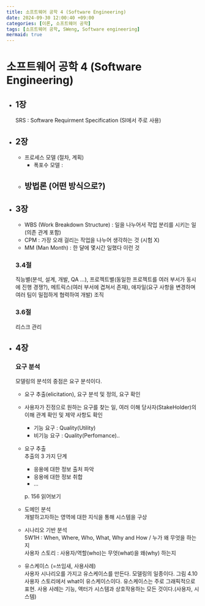 ```yaml
---
title: 소프트웨어 공학 4 (Software Engineering)
date: 2024-09-30 12:00:40 +09:00
categories: [이론, 소프트웨어 공학]
tags: [소프트웨어 공학, SWeng, Software engineering]
mermaid: true
---
```


# 소프트웨어 공학 4 (Software Engineering)  

- ## 1장
   SRS : Software Requirment Specification (SI에서 주로 사용)  
- ## 2장  
   - 프로세스 모델 (절차, 계획)  
      - 폭포수 모델 : 
   - 방법론 (어떤 방식으로?)  
      - 

- ## 3장  
   - WBS (Work Breakdown Structure) : 일을 나누어서 작업 분리를 시키는 일 (의존 관계 포함)  
   - CPM : 가장 오래 걸리는 작업을 나누어 생각하는 것 (시험 X)  
   - MM (Man Month) : 한 댤에 몇시간 일했다 이런 것  
   ### 3.4절  
   직능별(분석, 설계, 개발, QA ...), 프로젝트별(동일한 프로젝트를 여러 부서가 동시에 진행 경쟁?), 메트릭스(여러 부서에 겹쳐서 존재), 애자일(요구 사항을 변경하며 여러 팀이 밀접하게 협력하여 개발) 조직  
   ### 3.6절  
   리스크 관리  

- ## 4장  
   ### 요구 분석  
   모델링의 분석의 중점은 요구 분석이다.  
   - 요구 추출(elicitation), 요구 분석 및 정의, 요구 확인  
   - 사용자가 진정으로 원하는 요구를 찾는 일, 여러 이해 당사자(StakeHolder)의 이해 관계 확인 및 제약 사항도 확인  
      - 기능 요구 : Quality(Utility)  
      - 비기능 요구 : Quality(Perfomance)..  
   - 요구 추출  
      추출의 3 가지 단계  
      - 응용에 대한 정보 출처 파악  
      - 응용에 대한 정보 취합  
      - ...

      p. 156 읽어보기  

   - 도메인 분석  
      개발하고자하는 영역에 대한 지식을 통해 시스템을 구상  

   - 시나리오 기반 분석  
      5W1H : When, Where, Who, What, Why and How / 누가 왜 무엇을 하는지  
      사용자 스토리 : 사용자/역할(who)는 무엇(what)을 왜(why) 하는지  

   - 유스케이스 (=쓰임새, 사용사례)  
      사용자 시나리오를 가지고 유스케이스를 만든다. 모델링의 일종이다. 그림 4.10  사용자 스토리에서 what이 유스케이스이다. 유스케이스는 주로 그래픽적으로 표현. 사용 사례는 기능, 액터가 시스템과 상호작용하는 모든 것이다.(사용자, 시스템)
